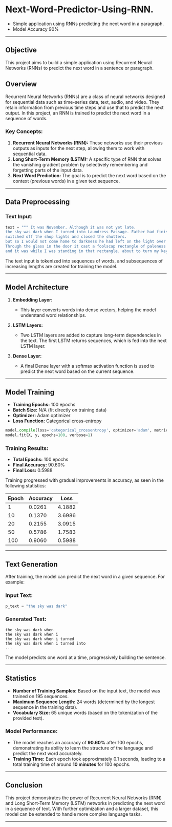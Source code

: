 # Next-Word-Predictor-Using-RNN.
- Simple application using RNNs predicting the next word in a paragraph.
- Model Accuracy 90%

_______________

## Objective
This project aims to build a simple application using Recurrent Neural Networks (RNNs) to predict the next word in a sentence or paragraph.

## Overview
Recurrent Neural Networks (RNNs) are a class of neural networks designed for sequential data such as time-series data, text, audio, and video. They retain information from previous time steps and use that to predict the next output. In this project, an RNN is trained to predict the next word in a sequence of words.

### Key Concepts:
1. **Recurrent Neural Networks (RNN):** These networks use their previous outputs as inputs for the next step, allowing them to work with sequential data.
2. **Long Short-Term Memory (LSTM):** A specific type of RNN that solves the vanishing gradient problem by selectively remembering and forgetting parts of the input data.
3. **Next Word Prediction:** The goal is to predict the next word based on the context (previous words) in a given text sequence.

---

## Data Preprocessing

### Text Input:
```python
text = """ It was November. Although it was not yet late.
the sky was dark when I turned into Laundress Passage. Father had finished for the day.
switched off the shop lights and closed the shutters.
but so I would not come home to darkness he had left on the light over the stairs to the flat.
Through the glass in the door it cast a foolscap rectangle of paleness onto the wet pavement.
and it was while I was standing in that rectangle. about to turn my key in the door. that I first saw the letter """
```

The text input is tokenized into sequences of words, and subsequences of increasing lengths are created for training the model.

---

## Model Architecture

1. **Embedding Layer:** 
   - This layer converts words into dense vectors, helping the model understand word relationships.

2. **LSTM Layers:** 
   - Two LSTM layers are added to capture long-term dependencies in the text. The first LSTM returns sequences, which is fed into the next LSTM layer.

3. **Dense Layer:**
   - A final Dense layer with a softmax activation function is used to predict the next word based on the current sequence.

---

## Model Training

- **Training Epochs:** 100 epochs
- **Batch Size:** N/A (fit directly on training data)
- **Optimizer:** Adam optimizer
- **Loss Function:** Categorical cross-entropy

```python
model.compile(loss='categorical_crossentropy', optimizer='adam', metrics=['accuracy'])
model.fit(X, y, epochs=100, verbose=1)
```

### Training Results:
- **Total Epochs:** 100 epochs
- **Final Accuracy:** 90.60%
- **Final Loss:** 0.5988

Training progressed with gradual improvements in accuracy, as seen in the following statistics:

| Epoch | Accuracy | Loss     |
|-------|----------|----------|
| 1     | 0.0261   | 4.1882   |
| 10    | 0.1370   | 3.6986   |
| 20    | 0.2155   | 3.0915   |
| 50    | 0.5786   | 1.7583   |
| 100   | 0.9060   | 0.5988   |

---

## Text Generation

After training, the model can predict the next word in a given sequence. For example:

### Input Text:
```python
p_text = "the sky was dark"
```

### Generated Text:
```
the sky was dark when
the sky was dark when i
the sky was dark when i turned
the sky was dark when i turned into
...
```

The model predicts one word at a time, progressively building the sentence.

---

## Statistics

- **Number of Training Samples:** Based on the input text, the model was trained on 195 sequences.
- **Maximum Sequence Length:** 24 words (determined by the longest sequence in the training data).
- **Vocabulary Size:** 65 unique words (based on the tokenization of the provided text).

### Model Performance:
- The model reaches an accuracy of **90.60%** after 100 epochs, demonstrating its ability to learn the structure of the language and predict the next word accurately.
- **Training Time:** Each epoch took approximately 0.1 seconds, leading to a total training time of around **10 minutes** for 100 epochs.

---

## Conclusion

This project demonstrates the power of Recurrent Neural Networks (RNN) and Long Short-Term Memory (LSTM) networks in predicting the next word in a sequence of text. With further optimization and a larger dataset, this model can be extended to handle more complex language tasks.

---
